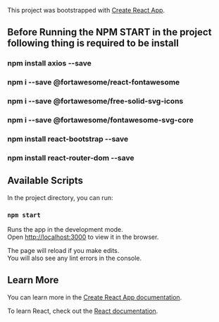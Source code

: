This project was bootstrapped with [Create React App](https://github.com/facebook/create-react-app).

## Before Running the NPM START in the project following thing is required to be install

### npm install axios --save
### npm i --save @fortawesome/react-fontawesome
### npm i --save @fortawesome/free-solid-svg-icons
### npm i --save @fortawesome/fontawesome-svg-core
### npm install react-bootstrap --save
### npm install react-router-dom --save

## Available Scripts

In the project directory, you can run:

### `npm start`

Runs the app in the development mode.<br />
Open [http://localhost:3000](http://localhost:3000) to view it in the browser.

The page will reload if you make edits.<br />
You will also see any lint errors in the console.

## Learn More

You can learn more in the [Create React App documentation](https://facebook.github.io/create-react-app/docs/getting-started).

To learn React, check out the [React documentation](https://reactjs.org/).
